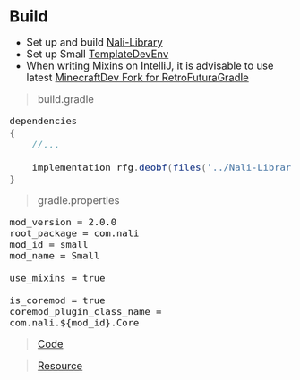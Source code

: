 # Build
<span style="font-size: large; ">

- Set up and build [Nali-Library](https://github.com/spacecat393/Nali-Library)
- Set up Small [TemplateDevEnv](https://github.com/CleanroomMC/TemplateDevEnv)
- When writing Mixins on IntelliJ, it is advisable to use latest [MinecraftDev Fork for RetroFuturaGradle](https://github.com/eigenraven/MinecraftDev/releases)
>build.gradle
```groovy
dependencies
{
	//...

	implementation rfg.deobf(files('../Nali-Library/build/libs/nali.jar'))
}
```
>gradle.properties
```properties
mod_version = 2.0.0
root_package = com.nali
mod_id = small
mod_name = Small

use_mixins = true

is_coremod = true
coremod_plugin_class_name = com.nali.${mod_id}.Core
```
>[Code](doc/code.md)

>[Resource](doc/resource.md)

</span>